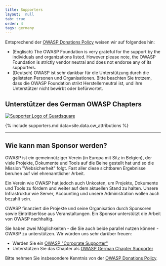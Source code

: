 ```yaml
---
title: Supporters
layout:  null
tab: true
order: 4
tags: germany
---
```

Entsprechend der [OWASP Donations Policy](https://owasp.org/www-policy/operational/donations) weisen wir auf folgendes hin:
* (Englisch) The OWASP Foundation is very grateful for the support by the individuals and organizations listed. However please note, the OWASP Foundation is strictly vendor neutral and does not endorse any of its supporters.
* (Deutsch) OWASP ist sehr dankbar für die Unterstützung durch die gelisteten Personen und Organisationen. Bitte beachten Sie trotzem, dass die OWASP Foundation strikt Herstellerneutral ist, und ihre Unterstützer nicht bewirbt oder befürwortet.


## Unterstützer des German OWASP Chapters 
[<img src="https://owasp.org/assets/images/corp-member-logo/Guardsquare.png" alt="Supporter Logo of Guardsquare">](https://www.guardsquare.com/)

{% include supporters.md data=site.data.ow_attributions %}

---

## Wie kann man Sponsor werden?

OWASP ist ein gemeinnütziger Verein (in Europa mit Sitz in Belgien), der
viele Projekte, Dokumente und Tools auf die Beine gestellt hat und so
die Mission "Websicherheit" folgt. Fast aller diese sichtbaren
Ergebnisse beruhen auf viel ehrenamtlicher Arbeit.

Ein Verein wie OWASP hat jedoch auch Unkosten, um Projekte, Dokumente
und Tools zu fördern und weiter auf dem aktuellen Stand zu halten.
Unsere Infrastruktur wie Server, Accounting und unsere Administration
wollen auch bezahlt sein.

OWASP finanziert die Projekte und seine Organisation durch Sponsoren
sowie Eintrittserlöse aus Veranstaltungen. Ein Sponsor unterstützt die
Arbeit von OWASP nachhaltig.

Sie haben zwei Möglichkeiten - die Sie auch beide parallel nutzen können - OWASP zu unterstützen. Wir würden uns sehr darüber freuen: 
* Werden Sie ein [OWASP "Corporate Supporter"](https://owasp.org/supporters/)
* Unterstützen Sie das Chapter als [OWASP German Chapter Supporter](https://owasp.org/donate/?reponame=www-chapter-germany&title=OWASP+Germany)

Bitte nehmen Sie insbesondere Kenntnis von der [OWASP Donations Policy](https://owasp.org/www-policy/operational/donations).

